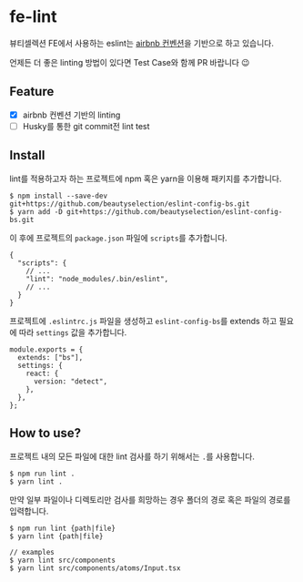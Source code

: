 # fe-lint

뷰티셀렉션 FE에서 사용하는 eslint는 [airbnb 컨벤션](https://github.com/airbnb/javascript)을 기반으로 하고 있습니다.

언제든 더 좋은 linting 방법이 있다면 Test Case와 함께 PR 바랍니다 😉

## Feature

- [x] airbnb 컨벤션 기반의 linting
- [ ] Husky를 통한 git commit전 lint test 

## Install

lint를 적용하고자 하는 프로젝트에 npm 혹은 yarn을 이용해 패키지를 추가합니다.

```
$ npm install --save-dev git+https://github.com/beautyselection/eslint-config-bs.git
$ yarn add -D git+https://github.com/beautyselection/eslint-config-bs.git
```

이 후에 프로젝트의 `package.json` 파일에 `scripts`를 추가합니다.

```
{
  "scripts": {
    // ...
    "lint": "node_modules/.bin/eslint",
    // ...
  }
}
```

프로젝트에 `.eslintrc.js` 파일을 생성하고 `eslint-config-bs`를 extends 하고 필요에 따라 `settings` 값을 추가합니다.

```
module.exports = {
  extends: ["bs"],
  settings: {
    react: {
      version: "detect",
    },
  },
};
```

## How to use?

프로젝트 내의 모든 파일에 대한 lint 검사를 하기 위해서는 `.`를 사용합니다.

```
$ npm run lint .
$ yarn lint .
```

만약 일부 파일이나 디렉토리만 검사를 희망하는 경우 폴더의 경로 혹은 파일의 경로를 입력합니다.

```
$ npm run lint {path|file}
$ yarn lint {path|file}

// examples
$ yarn lint src/components
$ yarn lint src/components/atoms/Input.tsx
```
